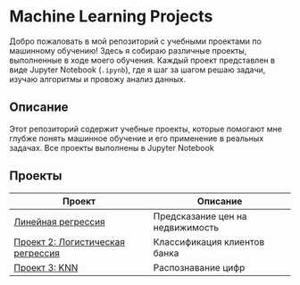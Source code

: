 # Machine Learning Projects

Добро пожаловать в мой репозиторий с учебными проектами по машинному обучению! Здесь я собираю различные проекты, выполненные в ходе моего обучения. Каждый проект представлен в виде Jupyter Notebook (`.ipynb`), где я шаг за шагом решаю задачи, изучаю алгоритмы и провожу анализ данных.

## Описание

Этот репозиторий содержит учебные проекты, которые помогают мне глубже понять машинное обучение и его применение в реальных задачах. Все проекты выполнены в Jupyter Notebook

## Проекты

| Проект | Описание |
|--------|----------|
| [Линейная регрессия](stepik_exercise_ipynb/LinearRegression.ipynb) | Предсказание цен на недвижимость |
| [Проект 2: Логистическая регрессия](Проект_2.ipynb) | Классификация клиентов банка | Логистическая регрессия, регуляризация |
| [Проект 3: KNN](Проект_3.ipynb) | Распознавание цифр | Метод К-ближайших соседей, нормализация данных |
